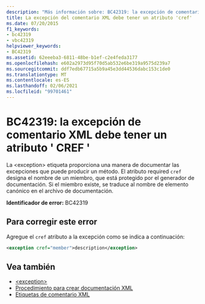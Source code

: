 ```yaml
---
description: "Más información sobre: BC42319: la excepción de comentario XML debe tener un atributo ' CREF '"
title: La excepción del comentario XML debe tener un atributo 'cref'
ms.date: 07/20/2015
f1_keywords:
- bc42319
- vbc42319
helpviewer_keywords:
- BC42319
ms.assetid: 62eeeba3-6811-48be-b1ef-c2e4feda3177
ms.openlocfilehash: e602a2973d95f70d5ab532e6be319a9575d239a7
ms.sourcegitcommit: ddf7edb67715a5b9a45e3dd44536dabc153c1de0
ms.translationtype: MT
ms.contentlocale: es-ES
ms.lasthandoff: 02/06/2021
ms.locfileid: "99701461"
---
```

# <a name="bc42319-xml-comment-exception-must-have-a-cref-attribute"></a>BC42319: la excepción de comentario XML debe tener un atributo ' CREF '

La \<exception> etiqueta proporciona una manera de documentar las excepciones que puede producir un método. El atributo required `cref` designa el nombre de un miembro, que está protegido por el generador de documentación. Si el miembro existe, se traduce al nombre de elemento canónico en el archivo de documentación.

**Identificador de error:** BC42319

## <a name="to-correct-this-error"></a>Para corregir este error

Agregue el `cref` atributo a la excepción como se indica a continuación:

```xml
<exception cref="member">description</exception>
```

## <a name="see-also"></a>Vea también

- [\<exception>](../xmldoc/exception.md)
- [Procedimiento para crear documentación XML](../../programming-guide/program-structure/how-to-create-xml-documentation.md)
- [Etiquetas de comentario XML](../xmldoc/index.md)
